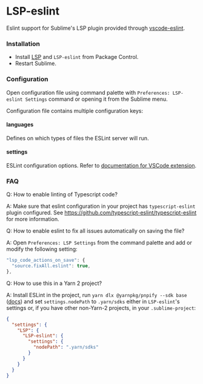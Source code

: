 # LSP-eslint

Eslint support for Sublime's LSP plugin provided through [vscode-eslint](https://github.com/microsoft/vscode-eslint).

### Installation

* Install [LSP](https://packagecontrol.io/packages/LSP) and `LSP-eslint` from Package Control.
* Restart Sublime.

### Configuration

Open configuration file using command palette with `Preferences: LSP-eslint Settings` command or opening it from the Sublime menu.

Configuration file contains multiple configuration keys:

#### languages

Defines on which types of files the ESLint server will run.

#### settings

ESLint configuration options. Refer to [documentation for VSCode extension](https://github.com/Microsoft/vscode-eslint).

### FAQ

Q: How to enable linting of Typescript code?

A: Make sure that eslint configuration in your project has `typescript-eslint` plugin configured. See https://github.com/typescript-eslint/typescript-eslint for more information.

Q: How to enable eslint to fix all issues automatically on saving the file?

A: Open `Preferences: LSP Settings` from the command palette and add or modify the following setting:

```js
"lsp_code_actions_on_save": {
  "source.fixAll.eslint": true,
},
```

Q: How to use this in a Yarn 2 project?

A: Install ESLint in the project, run `yarn dlx @yarnpkg/pnpify --sdk base` ([docs](https://yarnpkg.com/advanced/editor-sdks)) and set `settings.nodePath` to `.yarn/sdks` either in `LSP-eslint`'s settings or, if you have other non-Yarn-2 projects, in your `.sublime-project`:

```json
{
  "settings": {
    "LSP": {
      "LSP-eslint": {
        "settings": {
          "nodePath": ".yarn/sdks"
        }
      }
    }
  }
}

```
